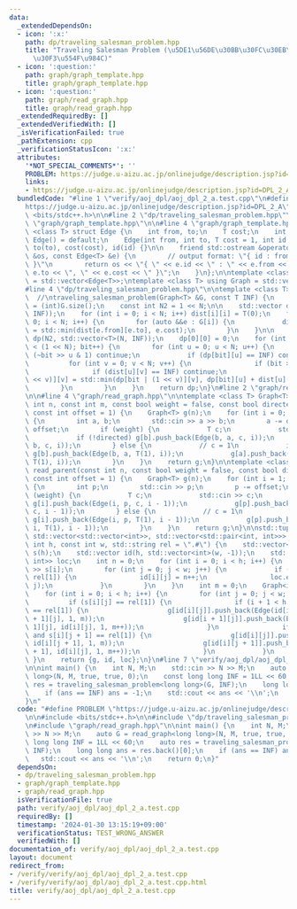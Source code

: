 ```yaml
---
data:
  _extendedDependsOn:
  - icon: ':x:'
    path: dp/traveling_salesman_problem.hpp
    title: "Traveling Salesman Problem (\u5DE1\u56DE\u30BB\u30FC\u30EB\u30B9\u30DE\
      \u30F3\u554F\u984C)"
  - icon: ':question:'
    path: graph/graph_template.hpp
    title: graph/graph_template.hpp
  - icon: ':question:'
    path: graph/read_graph.hpp
    title: graph/read_graph.hpp
  _extendedRequiredBy: []
  _extendedVerifiedWith: []
  _isVerificationFailed: true
  _pathExtension: cpp
  _verificationStatusIcon: ':x:'
  attributes:
    '*NOT_SPECIAL_COMMENTS*': ''
    PROBLEM: https://judge.u-aizu.ac.jp/onlinejudge/description.jsp?id=DPL_2_A
    links:
    - https://judge.u-aizu.ac.jp/onlinejudge/description.jsp?id=DPL_2_A
  bundledCode: "#line 1 \"verify/aoj_dpl/aoj_dpl_2_a.test.cpp\"\n#define PROBLEM \"\
    https://judge.u-aizu.ac.jp/onlinejudge/description.jsp?id=DPL_2_A\"\n\n#include\
    \ <bits/stdc++.h>\n\n#line 2 \"dp/traveling_salesman_problem.hpp\"\n\n#line 2\
    \ \"graph/graph_template.hpp\"\n\n#line 4 \"graph/graph_template.hpp\"\ntemplate\
    \ <class T> struct Edge {\n    int from, to;\n    T cost;\n    int id;\n\n   \
    \ Edge() = default;\n    Edge(int from, int to, T cost = 1, int id = -1) : from(from),\
    \ to(to), cost(cost), id(id) {}\n\n    friend std::ostream &operator<<(std::ostream\
    \ &os, const Edge<T> &e) {\n        // output format: \"{ id : from -> to, cost\
    \ }\"\n        return os << \"{ \" << e.id << \" : \" << e.from << \" -> \" <<\
    \ e.to << \", \" << e.cost << \" }\";\n    }\n};\n\ntemplate <class T> using Edges\
    \ = std::vector<Edge<T>>;\ntemplate <class T> using Graph = std::vector<std::vector<Edge<T>>>;\n\
    #line 4 \"dp/traveling_salesman_problem.hpp\"\n\ntemplate <class T>\nstd::vector<std::vector<T>>\
    \  //\ntraveling_salesman_problem(Graph<T> &G, const T INF) {\n    const int N\
    \ = (int)G.size();\n    const int N2 = 1 << N;\n\n    std::vector dist(N, std::vector<T>(N,\
    \ INF));\n    for (int i = 0; i < N; i++) dist[i][i] = T(0);\n    for (int i =\
    \ 0; i < N; i++) {\n        for (auto &&e : G[i]) {\n            dist[e.from][e.to]\
    \ = std::min(dist[e.from][e.to], e.cost);\n        }\n    }\n\n    std::vector<std::vector<T>>\
    \ dp(N2, std::vector<T>(N, INF));\n    dp[0][0] = 0;\n    for (int bit = 0; bit\
    \ < (1 << N); bit++) {\n        for (int u = 0; u < N; u++) {\n            if\
    \ (~bit >> u & 1) continue;\n            if (dp[bit][u] == INF) continue;\n  \
    \          for (int v = 0; v < N; v++) {\n                if (bit >> v & 1) continue;\n\
    \                if (dist[u][v] == INF) continue;\n                dp[bit | (1\
    \ << v)][v] = std::min(dp[bit | (1 << v)][v], dp[bit][u] + dist[u][v]);\n    \
    \        }\n        }\n    }\n    return dp;\n}\n#line 2 \"graph/read_graph.hpp\"\
    \n\n#line 4 \"graph/read_graph.hpp\"\n\ntemplate <class T> Graph<T> read_graph(const\
    \ int n, const int m, const bool weight = false, const bool directed = false,\
    \ const int offset = 1) {\n    Graph<T> g(n);\n    for (int i = 0; i < m; i++)\
    \ {\n        int a, b;\n        std::cin >> a >> b;\n        a -= offset, b -=\
    \ offset;\n        if (weight) {\n            T c;\n            std::cin >> c;\n\
    \            if (!directed) g[b].push_back(Edge(b, a, c, i));\n            g[a].push_back(Edge(a,\
    \ b, c, i));\n        } else {\n            // c = 1\n            if (!directed)\
    \ g[b].push_back(Edge(b, a, T(1), i));\n            g[a].push_back(Edge(a, b,\
    \ T(1), i));\n        }\n    }\n    return g;\n}\n\ntemplate <class T> Graph<T>\
    \ read_parent(const int n, const bool weight = false, const bool directed = false,\
    \ const int offset = 1) {\n    Graph<T> g(n);\n    for (int i = 1; i < n; i++)\
    \ {\n        int p;\n        std::cin >> p;\n        p -= offset;\n        if\
    \ (weight) {\n            T c;\n            std::cin >> c;\n            if (!directed)\
    \ g[i].push_back(Edge(i, p, c, i - 1));\n            g[p].push_back(Edge(p, i,\
    \ c, i - 1));\n        } else {\n            // c = 1\n            if (!directed)\
    \ g[i].push_back(Edge(i, p, T(1), i - 1));\n            g[p].push_back(Edge(p,\
    \ i, T(1), i - 1));\n        }\n    }\n    return g;\n}\n\nstd::tuple<Graph<int>,\
    \ std::vector<std::vector<int>>, std::vector<std::pair<int, int>>> read_grid(const\
    \ int h, const int w, std::string rel = \".#\") {\n    std::vector<std::string>\
    \ s(h);\n    std::vector id(h, std::vector<int>(w, -1));\n    std::vector<std::pair<int,\
    \ int>> loc;\n    int n = 0;\n    for (int i = 0; i < h; i++) {\n        std::cin\
    \ >> s[i];\n        for (int j = 0; j < w; j++) {\n            if (s[i][j] ==\
    \ rel[1]) {\n                id[i][j] = n++;\n                loc.emplace_back(i,\
    \ j);\n            }\n        }\n    }\n    int m = 0;\n    Graph<int> g(n);\n\
    \    for (int i = 0; i < h; i++) {\n        for (int j = 0; j < w; j++) {\n  \
    \          if (s[i][j] == rel[1]) {\n                if (i + 1 < h and s[i + 1][j]\
    \ == rel[1]) {\n                    g[id[i][j]].push_back(Edge(id[i][j], id[i\
    \ + 1][j], 1, m));\n                    g[id[i + 1][j]].push_back(Edge(id[i +\
    \ 1][j], id[i][j], 1, m++));\n                }\n                if (j + 1 < w\
    \ and s[i][j + 1] == rel[1]) {\n                    g[id[i][j]].push_back(Edge(id[i][j],\
    \ id[i][j + 1], 1, m));\n                    g[id[i][j + 1]].push_back(Edge(id[i][j\
    \ + 1], id[i][j], 1, m++));\n                }\n            }\n        }\n   \
    \ }\n    return {g, id, loc};\n}\n#line 7 \"verify/aoj_dpl/aoj_dpl_2_a.test.cpp\"\
    \n\nint main() {\n    int N, M;\n    std::cin >> N >> M;\n    auto G = read_graph<long\
    \ long>(N, M, true, true, 0);\n    const long long INF = 1LL << 60;\n    auto\
    \ res = traveling_salesman_problem<long long>(G, INF);\n    long long ans = res.back()[0];\n\
    \    if (ans == INF) ans = -1;\n    std::cout << ans << '\\n';\n    return 0;\n\
    }\n"
  code: "#define PROBLEM \"https://judge.u-aizu.ac.jp/onlinejudge/description.jsp?id=DPL_2_A\"\
    \n\n#include <bits/stdc++.h>\n\n#include \"dp/traveling_salesman_problem.hpp\"\
    \n#include \"graph/read_graph.hpp\"\n\nint main() {\n    int N, M;\n    std::cin\
    \ >> N >> M;\n    auto G = read_graph<long long>(N, M, true, true, 0);\n    const\
    \ long long INF = 1LL << 60;\n    auto res = traveling_salesman_problem<long long>(G,\
    \ INF);\n    long long ans = res.back()[0];\n    if (ans == INF) ans = -1;\n \
    \   std::cout << ans << '\\n';\n    return 0;\n}"
  dependsOn:
  - dp/traveling_salesman_problem.hpp
  - graph/graph_template.hpp
  - graph/read_graph.hpp
  isVerificationFile: true
  path: verify/aoj_dpl/aoj_dpl_2_a.test.cpp
  requiredBy: []
  timestamp: '2024-01-30 13:15:19+09:00'
  verificationStatus: TEST_WRONG_ANSWER
  verifiedWith: []
documentation_of: verify/aoj_dpl/aoj_dpl_2_a.test.cpp
layout: document
redirect_from:
- /verify/verify/aoj_dpl/aoj_dpl_2_a.test.cpp
- /verify/verify/aoj_dpl/aoj_dpl_2_a.test.cpp.html
title: verify/aoj_dpl/aoj_dpl_2_a.test.cpp
---
```

